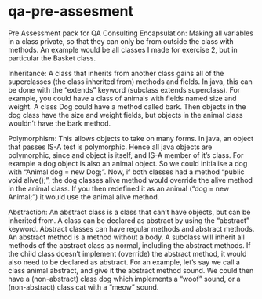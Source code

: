 # qa-pre-assesment
Pre Assessment pack for QA Consulting
Encapsulation: Making all variables in a class private, so that they can only be from outside the class with methods. An example would be all classes I made for exercise 2, but in particular the Basket class.


Inheritance: A class that inherits from another class gains all of the superclasses (the class inherited from) methods and fields. In java, this can be done with the “extends” keyword (subclass extends superclass). For example, you could have a class of animals with fields named size and weight. A class Dog could have a method called bark. Then objects in the dog class have the size and weight fields, but objects in the animal class wouldn’t have the bark method.


Polymorphism: This allows objects to take on many forms. In java, an object that passes IS-A test is polymorphic. Hence all java objects are polymorphic, since and object is itself, and IS-A member of it’s class. For example a dog object is also an animal object.  So we could initialise a dog with “Animal dog = new Dog;”. Now, if both classes had a method “public void alive();”, the dog classes alive method would override the  alive method in the animal class. If you then redefined it as an animal (“dog = new Animal;”) it would use the animal alive method.


Abstraction:  An abstract class is a class that can’t have objects, but can be inherited from. A class can be declared as abstract by using the “abstract” keyword. Abstract classes can have regular methods and abstract methods. An abstract method is a method without a body. A subclass will inherit all methods of the abstract class as normal, including the abstract methods. If the child class doesn’t implement (override) the abstract method, it would also need to be declared as abstract. For an example, let’s say we call a class animal abstract, and give it the abstract method sound. We could then have a (non-abstract) class dog which implements a “woof” sound, or a (non-abstract) class cat with a “meow” sound.
